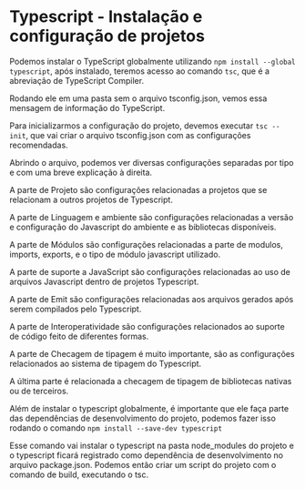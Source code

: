 # Typescript - Instalação e configuração de projetos

Podemos instalar o TypeScript globalmente utilizando `npm install --global typescript`,
após instalado, teremos acesso ao comando `tsc`, que é a abreviação de TypeScript Compiler.

Rodando ele em uma pasta sem o arquivo tsconfig.json, vemos essa mensagem de informação do TypeScript.

Para inicializarmos a configuração do projeto, devemos executar `tsc --init`, que vai criar o arquivo tsconfig.json com as configurações recomendadas.

Abrindo o arquivo, podemos ver diversas configurações separadas por tipo e com uma breve explicação à direita.

A parte de Projeto são configurações relacionadas a projetos que se relacionam a outros projetos de Typescript.

A parte de Linguagem e ambiente são configurações relacionadas a versão e configuração do Javascript do ambiente e as bibliotecas disponíveis.

A parte de Módulos são configurações relacionadas a parte de modulos, imports, exports, e o tipo de módulo javascript utilizado.

A parte de suporte a JavaScript são configurações relacionadas ao uso de arquivos Javascript dentro de projetos Typescript.

A parte de Emit são configurações relacionadas aos arquivos gerados após serem compilados pelo Typescript.

A parte de Interoperatividade são configurações relacionados ao suporte de código feito de diferentes formas.

A parte de Checagem de tipagem é muito importante, são as configurações relacionados ao sistema de tipagem do Typescript.

A última parte é relacionada a checagem de tipagem de bibliotecas nativas ou de terceiros.

Além de instalar o typescript globalmente, é importante que ele faça parte das dependências de desenvolvimento do projeto, podemos fazer isso rodando o comando `npm install --save-dev typescript`

Esse comando vai instalar o typescript na pasta node_modules do projeto e o typescript ficará registrado como dependência de desenvolvimento no arquivo package.json. Podemos então criar um script do projeto com o comando de build, executando o tsc.
